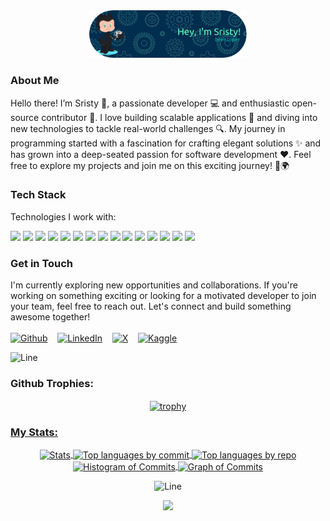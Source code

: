<div align="center">
  <img src="github.png" alt="" width="50%" />
</div>
<h3>About Me</h3>
Hello there! I’m Sristy 👋, a passionate developer 💻 and enthusiastic open-source contributor 🌟. I love building scalable applications 🚀 and diving into new technologies to tackle real-world challenges 🔍. My journey in programming started with a fascination for crafting elegant solutions ✨ and has grown into a deep-seated passion for software development ❤️. Feel free to explore my projects and join me on this exciting journey! 🚀🌍


<h3>Tech Stack</h3>
Technologies I work with:
<p>
<img src="https://img.shields.io/badge/express.js-%23404d59.svg?style=for-the-badge&logo=express&logoColor=%2361DAFB">
<img src="https://img.shields.io/badge/NPM-%23CB3837.svg?style=for-the-badge&logo=npm&logoColor=white">
<img src="https://img.shields.io/badge/node.js-6DA55F?style=for-the-badge&logo=node.js&logoColor=white">
<img src="https://img.shields.io/badge/react-%2320232a.svg?style=for-the-badge&logo=react&logoColor=%2361DAFB">
<img src="https://img.shields.io/badge/mysql-4479A1.svg?style=for-the-badge&logo=mysql&logoColor=white">
<img src="https://img.shields.io/badge/MongoDB-%234ea94b.svg?style=for-the-badge&logo=mongodb&logoColor=white">
<img src="https://img.shields.io/badge/c-%2300599C.svg?style=for-the-badge&logo=c&logoColor=white">
<img src="https://img.shields.io/badge/c++-%2300599C.svg?style=for-the-badge&logo=c%2B%2B&logoColor=white">
<img src="https://img.shields.io/badge/javascript-%23323330.svg?style=for-the-badge&logo=javascript&logoColor=%23F7DF1E">
<img src="https://img.shields.io/badge/python-3670A0?style=for-the-badge&logo=python&logoColor=ffdd54">
<img src="https://img.shields.io/badge/typescript-%23007ACC.svg?style=for-the-badge&logo=typescript&logoColor=white">
<img src="https://img.shields.io/badge/tailwindcss-%2338B2AC.svg?style=for-the-badge&logo=tailwind-css&logoColor=white">
<img src="https://img.shields.io/badge/vite-%23646CFF.svg?style=for-the-badge&logo=vite&logoColor=white">
<img src="https://img.shields.io/badge/netlify-%23000000.svg?style=for-the-badge&logo=netlify&logoColor=#00C7B7">
<img src="https://img.shields.io/badge/vercel-%23000000.svg?style=for-the-badge&logo=vercel&logoColor=white">
</p>

<h3>Get in Touch</h3>
I'm currently exploring new opportunities and collaborations. If you're working on something exciting or looking for a motivated developer to join your team, feel free to reach out. Let's connect and build something awesome together!
<br>
<br>
 <a href="https://www.github.com/sisty17" target="_blank"><img alt="Github" width="40px" src="https://img.icons8.com/?size=100&id=LoL4bFzqmAa0&format=png&color=000000"></a> &nbsp&nbsp
    <a href="https://www.linkedin.com/in/sristy-paul/" target="_blank"><img alt="LinkedIn" width="40px" src="https://cdn-icons-png.flaticon.com/512/3536/3536505.png"></a> &nbsp&nbsp
    <a href="https://x.com/SristyPaul17" target="_blank"><img alt="X" width="40px" src="https://img.icons8.com/?size=100&id=111056&format=png&color=000000"></a> &nbsp&nbsp
    <a href="https://www.kaggle.com/sristypaul" target="_blank"><img alt="Kaggle" width="40px" src="https://img.icons8.com/?size=100&id=Omk4fWoSmCHm&format=png&color=000000"></a>





![Line](https://user-images.githubusercontent.com/85225156/171937799-8fc9e255-9889-4642-9c92-6df85fb86e82.gif)

<h3>  Github Trophies: </h3>
<div align="center">
  <a href="https://github.com/sristy17">
 <!-- Trophies -->
  <img align="center" src="https://github-profile-trophy.vercel.app/?username=sristy17&theme=onestar&no-frame=true&margin-w=5&margin-h=5&row=2&column=5" height="300em" alt="trophy" /> <br />

  <h3 align="left">  My Stats: </h3>
  <div align="center"> 



   <img align="center" src="http://github-profile-summary-cards.vercel.app/api/cards/stats?username=sristy17&theme=2077" height="210em" alt="Stats" />
    <!-- Top languages by commit -->
    <img align="center" src="http://github-profile-summary-cards.vercel.app/api/cards/most-commit-language?username=sristy17&theme=2077" height="210em" alt="Top languages by commit" />
    <!-- Top languages by repo -->
    <img align="center" src="http://github-profile-summary-cards.vercel.app/api/cards/repos-per-language?username=sristy17&theme=2077" height="210em" alt="Top languages by repo" />
    <!-- Histogram of Commits -->
    <img align="center" src="http://github-profile-summary-cards.vercel.app/api/cards/productive-time?username=sristy17&theme=2077" height="210em" alt="Histogram of Commits" />
    <!-- Graph of Commits -->
    <img align="center" src="http://github-profile-summary-cards.vercel.app/api/cards/profile-details?username=sristy17&theme=2077" height="210em" alt="Graph of Commits" />
  </a>
</div>

![Line](https://user-images.githubusercontent.com/85225156/171937799-8fc9e255-9889-4642-9c92-6df85fb86e82.gif)



<img src="https://forthebadge.com/images/badges/built-with-love.svg" />
